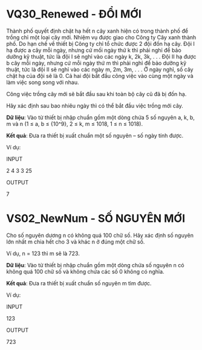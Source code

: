 # VQ30_Renewed - ĐỔI MỚI

Thành phố quyết định chặt hạ hết n cây xanh hiện có trong thành phố để trồng chỉ một loại cây mới. Nhiệm vụ được giao cho Công ty Cây xanh thành phố. Do hạn chế về thiết bị Công ty chỉ tổ chức được 2 đội đốn hạ cây. Đội I hạ được a cây mỗi ngày, nhưng cứ mối ngày thứ k thì phải nghỉ để bảo dưỡng kỹ thuật, tức là đội I sẽ nghỉ vào các ngày k, 2k, 3k, . . . Đội II hạ được b cây mỗi ngày, nhưng cứ mỗi ngày thứ m thì phải nghỉ để bảo dưỡng kỹ thuật, tức là đội II sẽ nghỉ vào các ngày m, 2m, 3m, . . . Ở ngày nghỉ, số cây chặt hạ của đội sẽ là 0. Cả hai đội bắt đầu công việc vào cùng một ngày và làm việc song song với nhau.

Công việc trồng cây mới sẽ bắt đầu sau khi toàn bộ cây cũ đã bị đốn hạ.

Hãy xác định sau bao nhiêu ngày thì có thể bắt đầu việc trồng mới cây.

**Dữ liệu**: Vào từ thiết bị nhập chuẩn gồm một dòng chứa 5 số nguyên a, k, b, m và n (1 ≤ a, b ≤ {10^9}, 2 ≤ k, m ≤ 1018, 1 ≤ n ≤ 1018).

**Kết quả**: Đưa ra thiết bị xuất chuẩn một số nguyên – số ngày tính được.

Ví dụ:

INPUT

2 4 3 3 25

OUTPUT

7


# VS02_NewNum - SỐ NGUYÊN MỚI
Cho số nguyên dương n có không quá 100 chữ số. Hãy xác định số nguyên lớn nhất m chia hết cho 3 và khác n ở đúng một chữ số.

Ví dụ, n = 123 thì m sẽ là 723.

**Dữ liệu**: Vào từ thiết bị nhập chuẩn gồm một dòng chứa số nguyên n có không quá 100 chữ số và không chứa các số 0 không có nghĩa.

**Kết quả**: Đưa ra thiết bị xuất chuẩn số nguyên m tìm được.

Ví dụ:

INPUT

123

OUTPUT

723



